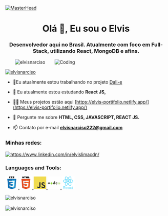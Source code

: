 [![MasterHead](https://user-images.githubusercontent.com/10498744/210012254-234538ff-d198-48aa-8964-37e6fd45d227.gif)](https://elvis-portifolio.netlify.app/)
<h1 align="center">Olá 👋, Eu sou o Elvis</h1>
<h3 align="center">Desenvolvedor aqui no Brasil. Atualmente com foco em Full-Stack, utilizando React, MongoDB e afins.</h3>

<img align="right" alt="Coding" width="350" src="https://media2.giphy.com/media/qgQUggAC3Pfv687qPC/giphy.gif?cid=790b7611539c267a5dac966c4da935b168e84936c5f6b5c0&rid=giphy.gif&ct=g">

<p align="center"> <img src="https://komarev.com/ghpvc/?username=elvisnarciso&label=Profile%20views&color=0e75b6&style=flat" alt="elvisnarciso" /> </p>

<p align="left"> <a href="https://github.com/ryo-ma/github-profile-trophy"><img src="https://github-profile-trophy.vercel.app/?username=elvisnarciso" alt="elvisnarciso" /></a> </p>

- 🔭Eu atualmente estou trabalhando no projeto [Dall-e](https://elvis-teste-site-artificial-7097b7.netlify.app/)

- 🌱 Eu atualmente estou estudando **React JS,**

- 👨‍💻 Meus projetos estão aqui [https://elvis-portifolio.netlify.app/](https://elvis-portifolio.netlify.app/)

- 💬 Pergunte me sobre **HTML, CSS, JAVASCRIPT, REACT JS.**

- 📫 Contato por e-mail **elvisnarciso222@gmail.com**

<h3 align="left">Minhas redes:</h3>
<p align="left">
<a href="https://linkedin.com/in/https://www.linkedin.com/in/elvislimacdn/" target="blank"><img align="center" src="https://raw.githubusercontent.com/rahuldkjain/github-profile-readme-generator/master/src/images/icons/Social/linked-in-alt.svg" alt="https://www.linkedin.com/in/elvislimacdn/" height="30" width="40" /></a>
</p>

<h3 align="left">Languages and Tools:</h3>
<p align="left"> <a href="https://www.w3schools.com/css/" target="_blank" rel="noreferrer"> <img src="https://raw.githubusercontent.com/devicons/devicon/master/icons/css3/css3-original-wordmark.svg" alt="css3" width="40" height="40"/> </a> <a href="https://www.w3.org/html/" target="_blank" rel="noreferrer"> <img src="https://raw.githubusercontent.com/devicons/devicon/master/icons/html5/html5-original-wordmark.svg" alt="html5" width="40" height="40"/> </a> <a href="https://developer.mozilla.org/en-US/docs/Web/JavaScript" target="_blank" rel="noreferrer"> <img src="https://raw.githubusercontent.com/devicons/devicon/master/icons/javascript/javascript-original.svg" alt="javascript" width="40" height="40"/> </a> <a href="https://nodejs.org" target="_blank" rel="noreferrer"> <img src="https://raw.githubusercontent.com/devicons/devicon/master/icons/nodejs/nodejs-original-wordmark.svg" alt="nodejs" width="40" height="40"/> </a> <a href="https://reactjs.org/" target="_blank" rel="noreferrer"> <img src="https://raw.githubusercontent.com/devicons/devicon/master/icons/react/react-original-wordmark.svg" alt="react" width="40" height="40"/> </a> </p>

<p><img align="center" src="https://github-readme-stats.vercel.app/api/top-langs?username=elvisnarciso&show_icons=true&locale=en&layout=compact" alt="elvisnarciso" /></p>

<p><img align="center" src="https://github-readme-streak-stats.herokuapp.com/?user=elvisnarciso&" alt="elvisnarciso" /></p>
